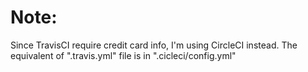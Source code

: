 # Note:
Since TravisCI require credit card info, I'm using CircleCI instead. The equivalent of ".travis.yml" file is in ".cicleci/config.yml"
